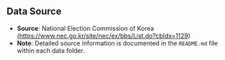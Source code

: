 ## Data Source

- **Source**: National Election Commission of Korea (https://www.nec.go.kr/site/nec/ex/bbs/List.do?cbIdx=1129)
- **Note**: Detailed source information is documented in the `README.md` file within each data folder.